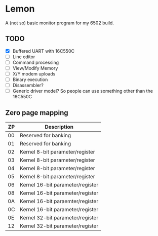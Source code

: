 
# Lemon
A (not so) basic monitor program for my 6502 build.

## TODO
- [x] Buffered UART with 16C550C
- [ ] Line editor
- [ ] Command processing
- [ ] View/Modify Memory
- [ ] X/Y modem uploads
- [ ] Binary execution
- [ ] Disassembler?
- [ ] Generic driver model?
  So people can use something other than the 16C550C

## Zero page mapping
| ZP | Description                      |
| -- | -------------------------------- |
| 00 | Reserved for banking             |
| 01 | Reserved for banking             |
| 02 | Kernel 8-bit parameter/register  |
| 03 | Kernel 8-bit parameter/register  |
| 04 | Kernel 8-bit parameter/register  |
| 05 | Kernel 8-bit parameter/register  |
| 06 | Kernel 16-bit parameter/register |
| 08 | Kernel 16-bit parameter/register |
| 0A | Kernel 16-bit paraemter/register |
| 0C | Kernel 16-bit parameter/register |
| 0E | Kernel 32-bit parameter/register |
| 12 | Kernel 32-bit parameter/register |
